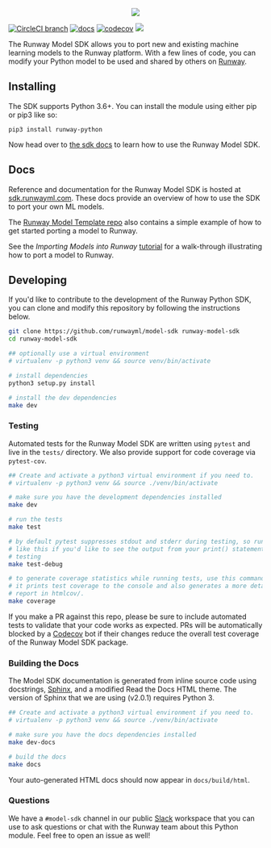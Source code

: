 <a href="#" target='_self' >
  <p align="center">
    <img src="assets/banner.png">
  </p>
</a>


[![CircleCI branch](https://img.shields.io/circleci/project/github/runwayml/model-sdk/master.svg)](https://circleci.com/gh/runwayml/model-sdk/tree/master)
[![docs](https://readthedocs.org/projects/runway-model-sdk/badge/?version=latest&style=flat)](https://sdk.runwayml.com)
[![codecov](https://codecov.io/gh/runwayml/model-sdk/branch/master/graph/badge.svg)](https://codecov.io/gh/runwayml/model-sdk)
<a href="https://runwayml.com/joinslack"><img src="https://img.shields.io/badge/slack-runwayml.slack.com-33b279.svg"></a>

The Runway Model SDK allows you to port new and existing machine learning models to the Runway platform. With a few lines of code, you can modify your Python model to be used and shared by others on [Runway](https://runwayml.com).

## Installing

The SDK supports Python 3.6+. You can install the module using either pip or pip3 like so:

```
pip3 install runway-python
```

Now head over to [the sdk docs](https://sdk.runwayml.com) to learn how to use the Runway Model SDK.

## Docs

Reference and documentation for the Runway Model SDK is hosted at [sdk.runwayml.com](https://sdk.runwayml.com). These docs provide an overview of how to use the SDK to port your own ML models.

The [Runway Model Template repo](https://github.com/runwayml/model-template) also contains a simple example of how to get started porting a model to Runway.

See the *Importing Models into Runway* [tutorial](https://docs.runwayapp.ai/#/importing) for a walk-through illustrating how to port a model to Runway.

## Developing

If you'd like to contribute to the development of the Runway Python SDK, you can clone and modify this repository by following the instructions below.

```bash
git clone https://github.com/runwayml/model-sdk runway-model-sdk
cd runway-model-sdk

## optionally use a virtual environment
# virtualenv -p python3 venv && source venv/bin/activate

# install dependencies
python3 setup.py install

# install the dev dependencies
make dev
```

### Testing

Automated tests for the Runway Model SDK are written using `pytest` and live in the `tests/` directory. We also provide support for code coverage via `pytest-cov`. 

```bash
## Create and activate a python3 virtual environment if you need to.
# virtualenv -p python3 venv && source ./venv/bin/activate

# make sure you have the development dependencies installed
make dev

# run the tests
make test

# by default pytest suppresses stdout and stderr during testing, so run tests
# like this if you'd like to see the output from your print() statements during
# testing
make test-debug

# to generate coverage statistics while running tests, use this command.
# it prints test coverage to the console and also generates a more detailed HTML
# report in htmlcov/.
make coverage
```

If you make a PR against this repo, please be sure to include automated tests to validate that your code works as expected. PRs will be automatically blocked by a [Codecov](https://codecov.io/) bot if their changes reduce the overall test coverage of the Runway Model SDK package.

### Building the Docs

The Model SDK documentation is generated from inline source code using docstrings,  [Sphinx](http://www.sphinx-doc.org/en/master/), and a modified Read the Docs HTML theme. The version of Sphinx that we are using (v2.0.1) requires Python 3.

```bash
## Create and activate a python3 virtual environment if you need to.
# virtualenv -p python3 venv && source ./venv/bin/activate

# make sure you have the docs dependencies installed
make dev-docs

# build the docs
make docs
```

Your auto-generated HTML docs should now appear in `docs/build/html`.

### Questions

We have a `#model-sdk` channel in our public [Slack](https://runwayml.com/joinslack) workspace that you can use to ask questions or chat with the Runway team about this Python module. Feel free to open an issue as well!
